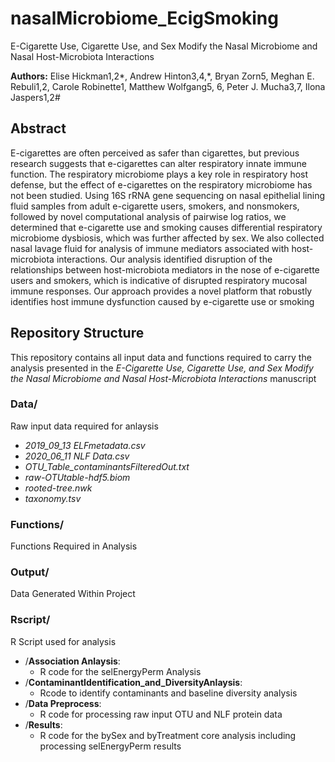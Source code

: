 # nasalMicrobiome_EcigSmoking
E-Cigarette Use, Cigarette Use, and Sex Modify the Nasal Microbiome and Nasal Host-Microbiota Interactions

**Authors:**  Elise Hickman1,2*, Andrew Hinton3,4,*, Bryan Zorn5, Meghan E. Rebuli1,2, Carole Robinette1, Matthew Wolfgang5, 6, Peter J. Mucha3,7, Ilona Jaspers1,2#

## Abstract
E-cigarettes are often perceived as safer than cigarettes, but previous research suggests that e-cigarettes can alter respiratory innate immune function. The respiratory microbiome plays a key role in respiratory host defense, but the effect of e-cigarettes on the respiratory microbiome has not been studied. Using 16S rRNA gene sequencing on nasal epithelial lining fluid samples from adult e-cigarette users, smokers, and nonsmokers, followed by novel computational analysis of pairwise log ratios, we determined that e-cigarette use and smoking causes differential respiratory microbiome dysbiosis, which was further affected by sex. We also collected nasal lavage fluid for analysis of immune mediators associated with host-microbiota interactions. Our analysis identified disruption of the relationships between host-microbiota mediators in the nose of e-cigarette users and smokers, which is indicative of disrupted respiratory mucosal immune responses. Our approach provides a novel platform that robustly identifies host immune dysfunction caused by e-cigarette use or smoking

## Repository Structure
This repository contains all input data and functions required to carry the analysis presented in the *E-Cigarette Use, Cigarette Use, and Sex Modify the Nasal Microbiome and Nasal Host-Microbiota Interactions* manuscript

### Data/
Raw input data required for anlaysis 
- *2019_09_13 ELFmetadata.csv*           
- *2020_06_11 NLF Data.csv*              
- *OTU_Table_contaminantsFilteredOut.txt*
- *raw-OTUtable-hdf5.biom*               
- *rooted-tree.nwk*                      
- *taxonomy.tsv* 

### Functions/
Functions Required in Analysis

### Output/ 
Data Generated Within Project

### Rscript/
R Script used for analysis
- /**Association Anlaysis**:  
  - R code for the selEnergyPerm Analysis                      
- /**ContaminantIdentification_and_DiversityAnlaysis**: 
  - Rcode to identify contaminants and baseline diversity analysis
- /**Data Preprocess**:   
  - R code for processing raw input OTU and NLF protein data                           
- /**Results**: 
  - R code for the bySex and byTreatment core analysis including processing selEnergyPerm results                                     
